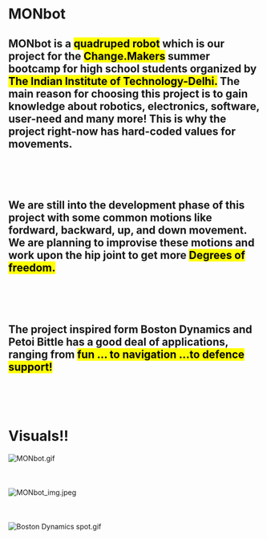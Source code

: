 <h1>MONbot</h1>
<h2>MONbot is a <mark>quadruped robot</mark> which is our project for the  <mark>Change.Makers</mark> summer bootcamp for high school students organized by <mark>The Indian Institute of Technology-Delhi.</mark> The main reason for choosing this project is to gain knowledge about robotics, electronics, software, user-need and many more! This is why the project right-now has hard-coded values for movements. </h2>
<br><br><br> 
<h2>We are still into the development phase of this project with some common motions like fordward, backward, up, and down movement. We are planning to improvise these motions and work upon the hip joint to get more <mark>Degrees of freedom.</mark></h2>
<br><br><br> 
<h2>The project inspired form Boston Dynamics and Petoi Bittle has a good deal of applications, ranging from <mark>fun ... to navigation ...to defence support!</h2>

<br><br><br>
<h1>Visuals!!</h1>
<img src = ./Assets/MONbot.gif  alt = "MONbot.gif">
<br><br><br><br>
<img src = ./Assets/MONbot_img.jpeg alt = "MONbot_img.jpeg">
<br><br><br><br>
<img src = ./Assets/spot.gif  alt = "Boston Dynamics spot.gif">
<br><br><br><br>
<img src = ./Assets/petoi.gif alt = "Petoi.gif>